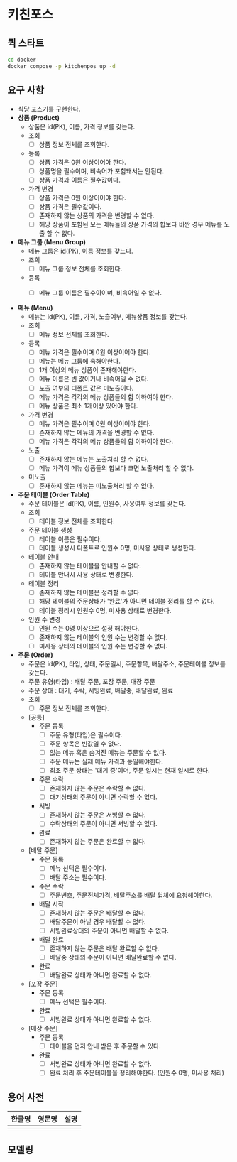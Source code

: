 # 키친포스

## 퀵 스타트

```sh
cd docker
docker compose -p kitchenpos up -d
```

## 요구 사항

- 식당 포스기를 구현한다.
- **상품 (Product)**
  - 상품은 id(PK), 이름, 가격 정보를 갖는다.
  - 조회
      - [ ]  상품 정보 전체를 조회한다.
  - 등록
      - [ ]  상품 가격은 0원 이상이어야 한다.
      - [ ]  상품명을 필수이며, 비속어가 포함돼서는 안된다.
      - [ ]  상품 가격과 이름은 필수값이다.
  - 가격 변경
      - [ ]  상품 가격은 0원 이상이어야 한다.
      - [ ]  상품 가격은 필수값이다.
      - [ ]  존재하지 않는 상품의 가격을 변경할 수 없다.
      - [ ]  해당 상품이 포함된 모든 메뉴들의 상품 가격의 합보다 비싼 경우 메뉴를 노출 할 수 없다.

- **메뉴 그룹 (Menu Group)**
  - 메뉴 그룹은 id(PK), 이름 정보를 갖느다.
  - 조회
    - [ ]  메뉴 그룹 정보 전체를 조회한다.
  - 등록
    - [ ]  메뉴 그룹 이름은 필수이이며, 비속어일 수 없다.

      
- **메뉴 (Menu)**
  - 메뉴는 id(PK), 이름, 가격, 노출여부, 메뉴상품 정보를 갖는다.
  - 조회
      - [ ]  메뉴 정보 전체를 조회한다.
  - 등록
      - [ ]  메뉴 가격은 필수이며 0원 이상이어야 한다.
      - [ ]  메뉴는 메뉴 그룹에 속해야한다. 
      - [ ]  1개 이상의 메뉴 상품이 존재해야한다.
      - [ ]  메뉴 이름은 빈 값이거나 비속어일 수 없다.
      - [ ]  노출 여부의 디폴트 값은 미노출이다.
      - [ ]  메뉴 가격은 각각의 메뉴 상품들의 합 이하여야 한다.
      - [ ]  메뉴 상품은 최소 1개이상 있어야 한다.
  - 가격 변경
      - [ ]  메뉴 가격은 필수이며 0원 이상이어야 한다.
      - [ ]  존재하지 않는 메뉴의 가격을 변경할 수 없다.
      - [ ]  메뉴 가격은 각각의 메뉴 상품들의 합 이하여야 한다.
  - 노출
      - [ ]  존재하지 않는 메뉴는 노출처리 할 수 없다.
      - [ ]  메뉴 가격이 메뉴 상품들의 합보다 크면 노출처리 할 수 없다.
  - 미노출
      - [ ]  존재하지 않는 메뉴는 미노출처리 할 수 없다.

- **주문 테이블 (Order Table)**
  - 주문 테이블은 id(PK), 이름, 인원수, 사용여부 정보를 갖는다.
  - 조회
      - [ ]  테이블 정보 전체를 조회한다. 
  - 주문 테이블 생성
      - [ ]  테이블 이름은 필수이다.
      - [ ]  테이블 생성시 디폴트로 인원수 0명, 미사용 상태로 생성한다. 
  - 테이블 안내
      - [ ]  존재하지 않는 테이블을 안내할 수 없다. 
      - [ ]  테이블 안내시 사용 상태로 변경한다.
  - 테이블 정리
      - [ ]  존재하지 않는 테이블은 정리할 수 없다.
      - [ ]  해당 테이블의 주문상태가 '완료'가 아니면 테이블 정리를 할 수 없다.
      - [ ]  테이블 정리시 인원수 0명, 미사용 상태로 변경한다.
  - 인원 수 변경
      - [ ]  인원 수는 0명 이상으로 설정 해야한다.
      - [ ]  존재하지 않는 테이블의 인원 수는 변경할 수 없다.
      - [ ]  미사용 상태의 테이블의 인원 수는 변경할 수 없다.

- **주문 (Order)**
  - 주문은 id(PK), 타입, 상태, 주문일시, 주문항목, 배달주소, 주문테이블 정보를 갖는다.
  - 주문 유형(타입) : 배달 주문, 포장 주문, 매장 주문
  - 주문 상태 : 대기, 수락, 서빙완료, 배달중, 배달완료, 완료
  - 조회
      - [ ]  주문 정보 전체를 조회한다. 
  - [공통]
    - 주문 등록
      - [ ]  주문 유형(타입)은 필수이다.
      - [ ]  주문 항목은 빈값일 수 없다.
      - [ ]  없는 메뉴 혹은 숨겨진 메뉴는 주문할 수 없다.
      - [ ]  주문 메뉴는 실제 메뉴 가격과 동일해야한다.
      - [ ]  최초 주문 상태는 '대기 중'이며, 주문 일시는 현재 일시로 한다.
    - 주문 수락
        - [ ]  존재하지 않는 주문은 수락할 수 없다.
        - [ ]  대기상태의 주문이 아니면 수락할 수 없다. 
    - 서빙
        - [ ]  존재하지 않는 주문은 서빙할 수 없다.
        - [ ]  수락상태의 주문이 아니면 서빙할 수 없다.
    - 완료
        - [ ]  존재하지 않는 주문은 완료할 수 없다.
      
  - [배달 주문]
    - 주문 등록
      - [ ]  메뉴 선택은 필수이다.
      - [ ]  배달 주소는 필수이다.
    - 주문 수락
      - [ ]  주문번호, 주문전체가격, 배달주소를 배달 업체에 요청해야한다.
    - 배달 시작
      - [ ]  존재하지 않는 주문은 배달할 수 없다.
      - [ ]  배달주문이 아닐 경우 배달할 수 없다.
      - [ ]  서빙완료상태의 주문이 아니면 배달할 수 없다.
    - 배달 완료
      - [ ]  존재하지 않는 주문은 배달 완료할 수 없다.
      - [ ]  배달중 상태의 주문이 아니면 배달완료할 수 없다.
    - 완료
      - [ ]  배달완료 상태가 아니면 완료할 수 없다.

  - [포장 주문]
    - 주문 등록
      - [ ]  메뉴 선택은 필수이다.
    - 완료
      - [ ]  서빙완료 상태가 아니면 완료할 수 없다.

  - [매장 주문]
    - 주문 등록
      - [ ] 테이블을 먼저 안내 받은 후 주문할 수 있다.
    - 완료
      - [ ]  서빙완료 상태가 아니면 완료할 수 없다.
      - [ ]  완료 처리 후 주문테이블을 정리해야한다. (인원수 0명, 미사용 처리)

## 용어 사전

| 한글명 | 영문명 | 설명 |
| --- | --- | --- |
|  |  |  |

## 모델링
